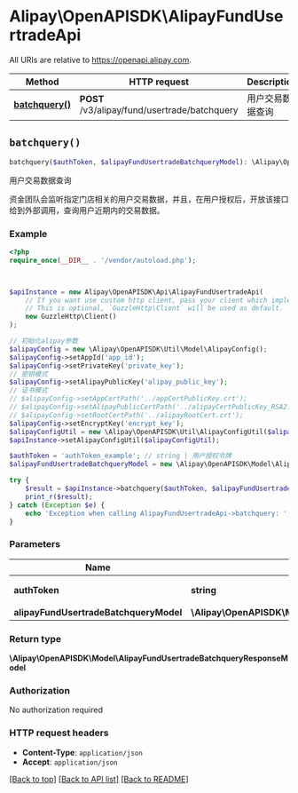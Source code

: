 # Alipay\OpenAPISDK\AlipayFundUsertradeApi

All URIs are relative to https://openapi.alipay.com.

Method | HTTP request | Description
------------- | ------------- | -------------
[**batchquery()**](AlipayFundUsertradeApi.md#batchquery) | **POST** /v3/alipay/fund/usertrade/batchquery | 用户交易数据查询


## `batchquery()`

```php
batchquery($authToken, $alipayFundUsertradeBatchqueryModel): \Alipay\OpenAPISDK\Model\AlipayFundUsertradeBatchqueryResponseModel
```

用户交易数据查询

资金团队会监听指定门店相关的用户交易数据，并且，在用户授权后，开放该接口给到外部调用，查询用户近期内的交易数据。

### Example

```php
<?php
require_once(__DIR__ . '/vendor/autoload.php');



$apiInstance = new Alipay\OpenAPISDK\Api\AlipayFundUsertradeApi(
    // If you want use custom http client, pass your client which implements `GuzzleHttp\ClientInterface`.
    // This is optional, `GuzzleHttp\Client` will be used as default.
    new GuzzleHttp\Client()
);

// 初始化alipay参数
$alipayConfig = new \Alipay\OpenAPISDK\Util\Model\AlipayConfig();
$alipayConfig->setAppId('app_id');
$alipayConfig->setPrivateKey('private_key');
// 密钥模式
$alipayConfig->setAlipayPublicKey('alipay_public_key');
// 证书模式
// $alipayConfig->setAppCertPath('../appCertPublicKey.crt');
// $alipayConfig->setAlipayPublicCertPath('../alipayCertPublicKey_RSA2.crt');
// $alipayConfig->setRootCertPath('../alipayRootCert.crt');
$alipayConfig->setEncryptKey('encrypt_key');
$alipayConfigUtil = new \Alipay\OpenAPISDK\Util\AlipayConfigUtil($alipayConfig);
$apiInstance->setAlipayConfigUtil($alipayConfigUtil);

$authToken = 'authToken_example'; // string | 用户授权令牌
$alipayFundUsertradeBatchqueryModel = new \Alipay\OpenAPISDK\Model\AlipayFundUsertradeBatchqueryModel(); // \Alipay\OpenAPISDK\Model\AlipayFundUsertradeBatchqueryModel

try {
    $result = $apiInstance->batchquery($authToken, $alipayFundUsertradeBatchqueryModel);
    print_r($result);
} catch (Exception $e) {
    echo 'Exception when calling AlipayFundUsertradeApi->batchquery: ', $e->getMessage(), PHP_EOL;
}
```

### Parameters

Name | Type | Description  | Notes
------------- | ------------- | ------------- | -------------
 **authToken** | **string**| 用户授权令牌 | [optional]
 **alipayFundUsertradeBatchqueryModel** | **\Alipay\OpenAPISDK\Model\AlipayFundUsertradeBatchqueryModel**|  | [optional]

### Return type

**\Alipay\OpenAPISDK\Model\AlipayFundUsertradeBatchqueryResponseModel**

### Authorization

No authorization required

### HTTP request headers

- **Content-Type**: `application/json`
- **Accept**: `application/json`

[[Back to top]](#) [[Back to API list]](../../README.md#api-endpoints)
[[Back to README]](../../README.md)
